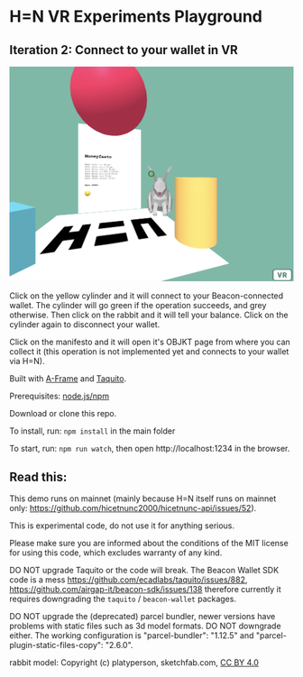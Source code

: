 # H=N VR Experiments Playground 

## Iteration 2: Connect to your wallet in VR

![](docs/screen.png)

Click on the yellow cylinder and it will connect to your Beacon-connected wallet. The cylinder will go green if the operation succeeds, and grey otherwise. Then click on the rabbit and it will tell your balance. Click on the cylinder again to disconnect your wallet.

Click on the manifesto and it will open it's OBJKT page from where you can collect it (this operation is not implemented yet and connects to your wallet via H=N).    

Built with [A-Frame](https://aframe.io/) and [Taquito](https://tezostaquito.io).

Prerequisites: [node.js/npm](https://nodejs.org/)

Download or clone this repo. 

To install, run: `npm install` in the main folder

To start, run: `npm run watch`, then open http://localhost:1234 in the browser.

## Read this:

This demo runs on mainnet (mainly because H=N itself runs on mainnet only: https://github.com/hicetnunc2000/hicetnunc-api/issues/52). 

This is experimental code, do not use it for anything serious. 

Please make sure you are informed about the conditions of the MIT license for using this code, which excludes warranty of any kind. 

DO NOT upgrade Taquito or the code will break. The Beacon Wallet SDK code is a mess 
https://github.com/ecadlabs/taquito/issues/882, https://github.com/airgap-it/beacon-sdk/issues/138 therefore currently it requires downgrading the `taquito` / `beacon-wallet` packages. 

DO NOT upgrade the (deprecated) parcel bundler, newer versions have problems with static files such as 3d model formats. DO NOT downgrade either. The working configuration is "parcel-bundler": "1.12.5" and "parcel-plugin-static-files-copy": "2.6.0".

rabbit model: Copyright (c) platyperson, sketchfab.com, [CC BY 4.0](http://creativecommons.org/licenses/by/4.0/)
